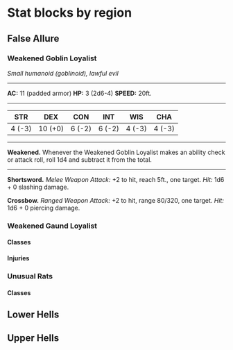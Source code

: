 # Stat blocks by region

## False Allure

### Weakened Goblin Loyalist

*Small humanoid (goblinoid), lawful evil*

---

**AC:** 11 (padded armor)
**HP:** 3 (2d6-4)
**SPEED:** 20ft.

---

|STR|DEX|CON|INT|WIS|CHA|
|---|---|---|---|---|---|
|4 (-3)|10 (+0)|6 (-2)|6 (-2)|4 (-3)|4 (-3)|

---

**Weakened.** Whenever the Weakened Goblin Loyalist makes an ability check or attack roll, roll 1d4 and subtract it from the total.

---

**Shortsword.** *Melee Weapon Attack:* +2 to hit, reach 5ft., one target. *Hit:* 1d6 + 0 slashing damage.

**Crossbow.** *Ranged Weapon Attack:* +2 to hit, range 80/320, one target. *Hit:* 1d6 + 0 piercing damage.

### Weakened Gaund Loyalist

#### Classes

#### Injuries

### Unusual Rats

#### Classes

## Lower Hells

## Upper Hells
